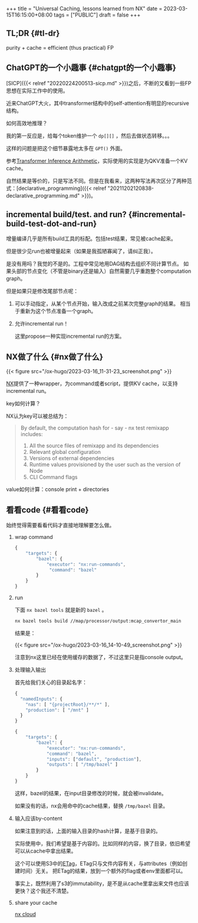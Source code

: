 +++
title = "Universal Caching, lessons learned from NX"
date = 2023-03-15T16:15:00+08:00
tags = ["PUBLIC"]
draft = false
+++

## TL;DR {#tl-dr}

purity + cache = efficient (thus practical) FP

<!--more-->


## ChatGPT的一个小趣事 {#chatgpt的一个小趣事}

[SICP]({{< relref "20220224200513-sicp.md" >}})之后，不断的又看到一些FP思想在实际工作中的使用。

近来ChatGPT大火，其中transformer结构中的self-attention有明显的recursive结构。

如何高效地推理？

我的第一反应是，给每个token维护一个 `dp[][]` ，然后去做状态转移。。。

这样的问题是把这个细节暴露地太多在 `GPT()` 外面。

参考[Transformer Inference Arithmetic](https://kipp.ly/blog/transformer-inference-arithmetic/)，实际使用的实现是为QKV准备一个KV cache。

自然结果是等价的，只是写法不同。但是在我看来，这两种写法再次区分了两种范式：[declarative_programming]({{< relref "20211202120838-declarative_programming.md" >}})。


## incremental build/test. and run? {#incremental-build-test-dot-and-run}

增量编译几乎是所有build工具的标配。包括test结果，常见被cache起来。

但是很少见run也被增量起来（如果是我孤陋寡闻了，请纠正我）。

是没有用吗？我觉的不是的。工程中常见地用DAG结构去组织不同计算节点。
如果头部的节点变化（不管是binary还是输入）自然需要几乎重跑整个computation graph。

但是如果只是修改尾部节点呢：

1.  可以手动指定，从某个节点开始，输入改成之前某次完整graph的结果。
    相当于重新为这个节点准备一个graph。
2.  允许incremental run！

    这里propose一种实现incremental run的方案。


## NX做了什么 {#nx做了什么}

{{< figure src="/ox-hugo/2023-03-16_11-31-23_screenshot.png" >}}

[NX](https://nx.dev/)提供了一种wrapper，为command或者script，提供KV cache，以支持incremental run。

key如何计算？

NX认为key可以被总结为：

> By default, the computation hash for - say - nx test remixapp includes:
>
> 1.  All the source files of remixapp and its dependencies
> 2.  Relevant global configuration
> 3.  Versions of external dependencies
> 4.  Runtime values provisioned by the user such as the version of Node
> 5.  CLI Command flags

value如何计算：console print + directories


## 看看code {#看看code}

始终觉得需要看看代码才直接地理解要怎么做。

1.  wrap command
    ```js
    {
        "targets": {
            "bazel": {
                "executor": "nx:run-commands",
                 "command": "bazel"
            }
        }
    }
    ```
2.  run

    下面 `nx bazel tools` 就是新的 `bazel` 。
    ```bash
    nx bazel tools build //map/processor/output:mcap_convertor_main
    ```
    结果是：

    {{< figure src="/ox-hugo/2023-03-16_14-10-49_screenshot.png" >}}

    注意到nx这里已经在使用缓存的数据了，不过这里只是指console output。

3.  处理输入输出

    首先给我们关心的目录起名字：
    ```js
    {
      "namedInputs": {
        "nas": [ "{projectRoot}/**/*" ],
        "production": [ "/mnt" ]
      }
    }
    ```

    ```js
    {
        "targets": {
            "bazel": {
                "executor": "nx:run-commands",
                "command": "bazel",
                "inputs": ["default", "production"],
                "outputs": [ "/tmp/bazel" ]
            }
        }
    }
    ```
    这样，bazel的结果，在input目录修改的时候，就会被invalidate。

    如果没有的话，nx会用命中的cache结果，替换 `/tmp/bazel` 目录。

4.  输入应该by-content

    如果注意到的话，上面的输入目录的hash计算，是基于目录的。

    实际使用中，我们希望是基于内容的。比如同样的内容，换了目录，依旧希望可以从cache中拿出结果。

    这个可以使用S3中的[ETag](https://docs.aws.amazon.com/AmazonS3/latest/API/API_Object.html)，ETag只与文件内容有关，与attributes（例如创建时间）无关。
    把ETag的结果，放到一个额外的flag或者env里面都可以。

    事实上，既然利用了s3的immutability，是不是从cache里拿出来文件也应该更快？这个我还不清楚。
5.  share your cache

    [nx cloud](https://nx.app/)
